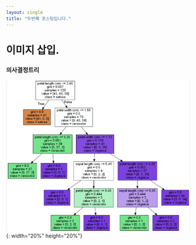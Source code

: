 ```yaml
---
layout: single
title: "두번쨰 포스팅입니다."
---
```

# 이미지 삽입.

### 의사결정트리
![](images/2022-09-06-14-22-39.png){: width="20%" height="20%"}
